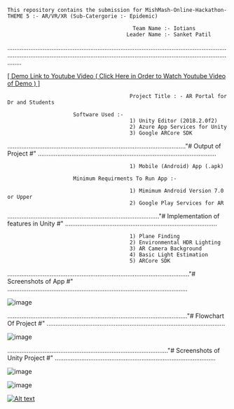    
    This repository contains the submission for MishMash-Online-Hackathon- THEME 5 :- AR/VR/XR (Sub-Catergorie :- Epidemic) 
                                          
                                            Team Name :- Iotians 
                                          Leader Name :- Sanket Patil
                
................................................................................................................................................................................................................................................................

   [[           Demo Link to Youtube Video ( Click Here in Order to Watch Youtube Video of Demo )           ]](https://www.youtube.com/watch?v=gjSRocOFcNU)


                                           Project Title : - AR Portal for Dr and Students
                               
                         Software Used :-
                                           1) Unity Editor (2018.2.0f2)
                                           2) Azure App Services for Unity
                                           3) Google ARCore SDK
 
....................................................................................................."# Output of Project #" .....................................................................................................

      
                                           1) Mobile (Android) App (.apk)
                                           
                         Minimum Requirments To Run App :-
                         
                                           1) Mimimum Android Version 7.0 or Upper
                                           2) Google Play Services for AR
......................................................................................"# Implementation of features in Unity #" ......................................................................................
   
                                           1) Plane Finding	
                                           2) Environmental HDR Lighting	
                                           3) AR Camera Background	
                                           4) Basic Light Estimation	
                                           5) ARCore SDK

      
                                                
......................................................................................................."# Screenshots of App #" ......................................................................................................

![image](https://github.com/sanket9006/MishMash-Online-Hackathon-AR_Portal_For_Dr_and_Students/blob/master/Assets/Prefabs/login1.png)

......................................................................................................"# Flowchart Of Project #" .....................................................................................................

![image](https://github.com/sanket9006/MishMash-Online-Hackathon-AR_Portal_For_Dr_and_Students/blob/master/Assets/Prefabs/MishMash.jpg)


..........................................................................................."# Screenshots of Unity Project #" ...........................................................................................

![image](https://github.com/sanket9006/MishMash-Online-Hackathon-AR_Portal_For_Dr_and_Students/blob/master/Assets/Prefabs/1.PNG)

![image](https://github.com/sanket9006/MishMash-Online-Hackathon-AR_Portal_For_Dr_and_Students/blob/master/Assets/Prefabs/2.PNG)

[![Alt text](https://img.youtube.com/vi/VID/0.jpg)](https://www.youtube.com/watch?v=gjSRocOFcNU)
